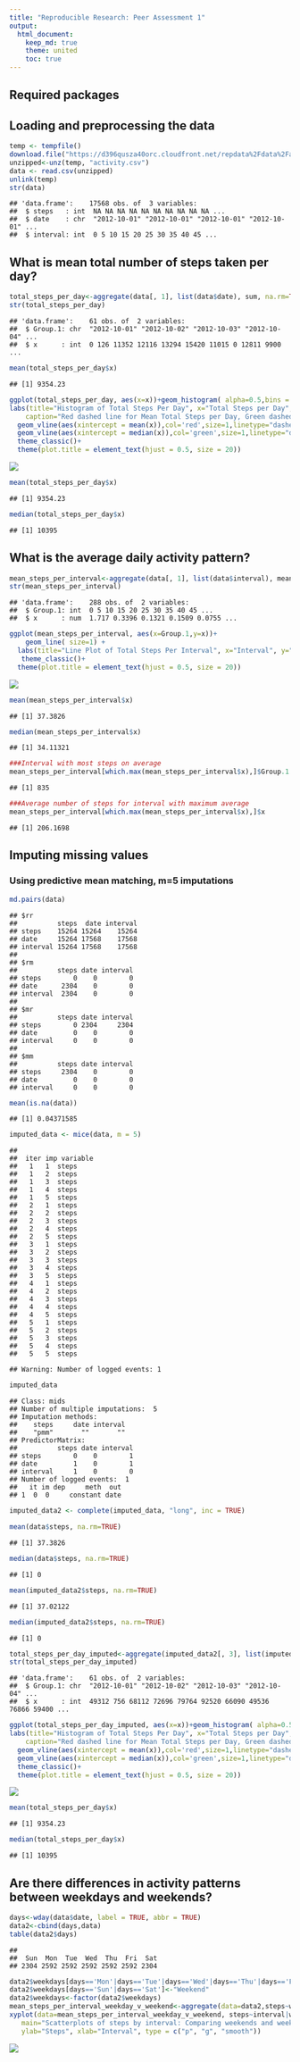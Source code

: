 ```yaml
---
title: "Reproducible Research: Peer Assessment 1"
output: 
  html_document:
    keep_md: true
    theme: united
    toc: true
---
```

## Required packages



## Loading and preprocessing the data

```r
temp <- tempfile()
download.file("https://d396qusza40orc.cloudfront.net/repdata%2Fdata%2Factivity.zip",temp)
unzipped<-unz(temp, "activity.csv")
data <- read.csv(unzipped)
unlink(temp)
str(data)
```

```
## 'data.frame':	17568 obs. of  3 variables:
##  $ steps   : int  NA NA NA NA NA NA NA NA NA NA ...
##  $ date    : chr  "2012-10-01" "2012-10-01" "2012-10-01" "2012-10-01" ...
##  $ interval: int  0 5 10 15 20 25 30 35 40 45 ...
```

## What is mean total number of steps taken per day?

```r
total_steps_per_day<-aggregate(data[, 1], list(data$date), sum, na.rm=TRUE)
str(total_steps_per_day)
```

```
## 'data.frame':	61 obs. of  2 variables:
##  $ Group.1: chr  "2012-10-01" "2012-10-02" "2012-10-03" "2012-10-04" ...
##  $ x      : int  0 126 11352 12116 13294 15420 11015 0 12811 9900 ...
```

```r
mean(total_steps_per_day$x)
```

```
## [1] 9354.23
```

```r
ggplot(total_steps_per_day, aes(x=x))+geom_histogram( alpha=0.5,bins = 50) +
labs(title="Histogram of Total Steps Per Day", x="Total Steps per Day",
    caption="Red dashed line for Mean Total Steps per Day, Green dashed line for Median Total Steps per Day")+
  geom_vline(aes(xintercept = mean(x)),col='red',size=1,linetype="dashed")+
  geom_vline(aes(xintercept = median(x)),col='green',size=1,linetype="dashed")+
  theme_classic()+
  theme(plot.title = element_text(hjust = 0.5, size = 20))
```

![](Project-Code_files/figure-html/unnamed-chunk-3-1.png)<!-- -->

```r
mean(total_steps_per_day$x)
```

```
## [1] 9354.23
```

```r
median(total_steps_per_day$x)
```

```
## [1] 10395
```


## What is the average daily activity pattern?

```r
mean_steps_per_interval<-aggregate(data[, 1], list(data$interval), mean, na.rm=TRUE)
str(mean_steps_per_interval)
```

```
## 'data.frame':	288 obs. of  2 variables:
##  $ Group.1: int  0 5 10 15 20 25 30 35 40 45 ...
##  $ x      : num  1.717 0.3396 0.1321 0.1509 0.0755 ...
```

```r
ggplot(mean_steps_per_interval, aes(x=Group.1,y=x))+
    geom_line( size=1) +
  labs(title="Line Plot of Total Steps Per Interval", x="Interval", y="Total steps")+
   theme_classic()+
  theme(plot.title = element_text(hjust = 0.5, size = 20))
```

![](Project-Code_files/figure-html/unnamed-chunk-4-1.png)<!-- -->

```r
mean(mean_steps_per_interval$x)
```

```
## [1] 37.3826
```

```r
median(mean_steps_per_interval$x)
```

```
## [1] 34.11321
```

```r
###Interval with most steps on average
mean_steps_per_interval[which.max(mean_steps_per_interval$x),]$Group.1
```

```
## [1] 835
```

```r
###Average number of steps for interval with maximum average
mean_steps_per_interval[which.max(mean_steps_per_interval$x),]$x
```

```
## [1] 206.1698
```

## Imputing missing values
### Using predictive mean matching, m=5 imputations

```r
md.pairs(data)
```

```
## $rr
##          steps  date interval
## steps    15264 15264    15264
## date     15264 17568    17568
## interval 15264 17568    17568
## 
## $rm
##          steps date interval
## steps        0    0        0
## date      2304    0        0
## interval  2304    0        0
## 
## $mr
##          steps date interval
## steps        0 2304     2304
## date         0    0        0
## interval     0    0        0
## 
## $mm
##          steps date interval
## steps     2304    0        0
## date         0    0        0
## interval     0    0        0
```

```r
mean(is.na(data))
```

```
## [1] 0.04371585
```

```r
imputed_data <- mice(data, m = 5)
```

```
## 
##  iter imp variable
##   1   1  steps
##   1   2  steps
##   1   3  steps
##   1   4  steps
##   1   5  steps
##   2   1  steps
##   2   2  steps
##   2   3  steps
##   2   4  steps
##   2   5  steps
##   3   1  steps
##   3   2  steps
##   3   3  steps
##   3   4  steps
##   3   5  steps
##   4   1  steps
##   4   2  steps
##   4   3  steps
##   4   4  steps
##   4   5  steps
##   5   1  steps
##   5   2  steps
##   5   3  steps
##   5   4  steps
##   5   5  steps
```

```
## Warning: Number of logged events: 1
```

```r
imputed_data
```

```
## Class: mids
## Number of multiple imputations:  5 
## Imputation methods:
##    steps     date interval 
##    "pmm"       ""       "" 
## PredictorMatrix:
##          steps date interval
## steps        0    0        1
## date         1    0        1
## interval     1    0        0
## Number of logged events:  1 
##   it im dep     meth  out
## 1  0  0     constant date
```

```r
imputed_data2 <- complete(imputed_data, "long", inc = TRUE)

mean(data$steps, na.rm=TRUE)
```

```
## [1] 37.3826
```

```r
median(data$steps, na.rm=TRUE)
```

```
## [1] 0
```

```r
mean(imputed_data2$steps, na.rm=TRUE)
```

```
## [1] 37.02122
```

```r
median(imputed_data2$steps, na.rm=TRUE)
```

```
## [1] 0
```

```r
total_steps_per_day_imputed<-aggregate(imputed_data2[, 3], list(imputed_data2$date), sum, na.rm=TRUE)
str(total_steps_per_day_imputed)
```

```
## 'data.frame':	61 obs. of  2 variables:
##  $ Group.1: chr  "2012-10-01" "2012-10-02" "2012-10-03" "2012-10-04" ...
##  $ x      : int  49312 756 68112 72696 79764 92520 66090 49536 76866 59400 ...
```

```r
ggplot(total_steps_per_day_imputed, aes(x=x))+geom_histogram( alpha=0.5,bins = 50) +
labs(title="Histogram of Total Steps Per Day", x="Total Steps per Day",
    caption="Red dashed line for Mean Total Steps per Day, Green dashed line for Median Total Steps per Day")+
  geom_vline(aes(xintercept = mean(x)),col='red',size=1,linetype="dashed")+
  geom_vline(aes(xintercept = median(x)),col='green',size=1,linetype="dashed")+
  theme_classic()+
  theme(plot.title = element_text(hjust = 0.5, size = 20))
```

![](Project-Code_files/figure-html/unnamed-chunk-5-1.png)<!-- -->

```r
mean(total_steps_per_day$x)
```

```
## [1] 9354.23
```

```r
median(total_steps_per_day$x)
```

```
## [1] 10395
```
## Are there differences in activity patterns between weekdays and weekends?

```r
days<-wday(data$date, label = TRUE, abbr = TRUE)
data2<-cbind(days,data)
table(data2$days)
```

```
## 
##  Sun  Mon  Tue  Wed  Thu  Fri  Sat 
## 2304 2592 2592 2592 2592 2592 2304
```

```r
data2$weekdays[days=='Mon'|days=='Tue'|days=='Wed'|days=='Thu'|days=='Fri']<-"Weekdays"
data2$weekdays[days=='Sun'|days=='Sat']<-"Weekend"
data2$weekdays<-factor(data2$weekdays)
mean_steps_per_interval_weekday_v_weekend<-aggregate(data=data2,steps~weekdays+interval, mean, na.rm=TRUE)
xyplot(data=mean_steps_per_interval_weekday_v_weekend, steps~interval|weekdays,
   main="Scatterplots of steps by interval: Comparing weekends and weekdays",
   ylab="Steps", xlab="Interval", type = c("p", "g", "smooth"))
```

![](Project-Code_files/figure-html/unnamed-chunk-6-1.png)<!-- -->
